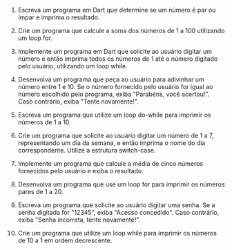 1. Escreva um programa em Dart que determine se um número é par ou ímpar e imprima o resultado.

2. Crie um programa que calcule a soma dos números de 1 a 100 utilizando um loop for.

3. Implemente um programa em Dart que solicite ao usuário digitar um número e então imprima todos os números de 1 até o número digitado pelo usuário, utilizando um loop while.

4. Desenvolva um programa que peça ao usuário para adivinhar um número entre 1 e 10. Se o número fornecido pelo usuário for igual ao número escolhido pelo programa, exiba "Parabéns, você acertou!". Caso contrário, exiba "Tente novamente!".

5. Escreva um programa que utilize um loop do-while para imprimir os números de 1 a 10.

6. Crie um programa que solicite ao usuário digitar um número de 1 a 7, representando um dia da semana, e então imprima o nome do dia correspondente. Utilize a estrutura switch-case.

7. Implemente um programa que calcule a média de cinco números fornecidos pelo usuário e exiba o resultado.

8. Desenvolva um programa que use um loop for para imprimir os números pares de 1 a 20.

9. Escreva um programa que solicite ao usuário digitar uma senha. Se a senha digitada for "12345", exiba "Acesso concedido". Caso contrário, exiba "Senha incorreta, tente novamente!".

10. Crie um programa que utilize um loop while para imprimir os números de 10 a 1 em ordem decrescente.
